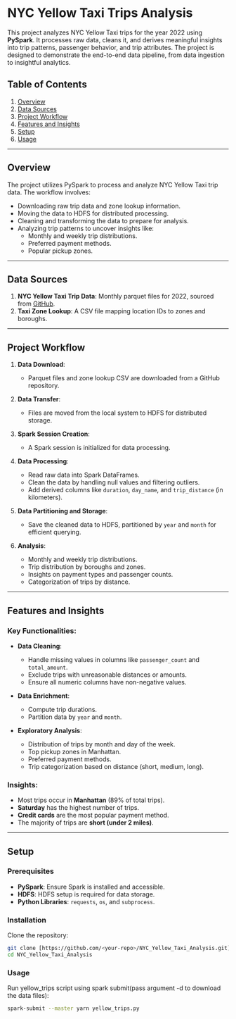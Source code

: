 # NYC Yellow Taxi Trips Analysis

This project analyzes NYC Yellow Taxi trips for the year 2022 using **PySpark**. It processes raw data, cleans it, and derives meaningful insights into trip patterns,
passenger behavior, and trip attributes. The project is designed to demonstrate the end-to-end data pipeline, from data ingestion to insightful analytics.

## Table of Contents

1. [Overview](#overview)
2. [Data Sources](#data-sources)
3. [Project Workflow](#project-workflow)
4. [Features and Insights](#features-and-insights)
5. [Setup](#setup)
6. [Usage](#usage)


---

## Overview

The project utilizes PySpark to process and analyze NYC Yellow Taxi trip data. The workflow involves:
- Downloading raw trip data and zone lookup information.
- Moving the data to HDFS for distributed processing.
- Cleaning and transforming the data to prepare for analysis.
- Analyzing trip patterns to uncover insights like:
  - Monthly and weekly trip distributions.
  - Preferred payment methods.
  - Popular pickup zones.

---

## Data Sources

1. **NYC Yellow Taxi Trip Data**: Monthly parquet files for 2022, sourced from [GitHub](https://github.com/KareeemBeltagy/NYC_TCL_Taxi).
2. **Taxi Zone Lookup**: A CSV file mapping location IDs to zones and boroughs.

---

## Project Workflow

1. **Data Download**: 
   - Parquet files and zone lookup CSV are downloaded from a GitHub repository.

2. **Data Transfer**:
   - Files are moved from the local system to HDFS for distributed storage.

3. **Spark Session Creation**:
   - A Spark session is initialized for data processing.

4. **Data Processing**:
   - Read raw data into Spark DataFrames.
   - Clean the data by handling null values and filtering outliers.
   - Add derived columns like `duration`, `day_name`, and `trip_distance` (in kilometers).

5. **Data Partitioning and Storage**:
   - Save the cleaned data to HDFS, partitioned by `year` and `month` for efficient querying.

6. **Analysis**:
   - Monthly and weekly trip distributions.
   - Trip distribution by boroughs and zones.
   - Insights on payment types and passenger counts.
   - Categorization of trips by distance.

---

## Features and Insights

### Key Functionalities:
- **Data Cleaning**:
  - Handle missing values in columns like `passenger_count` and `total_amount`.
  - Exclude trips with unreasonable distances or amounts.
  - Ensure all numeric columns have non-negative values.

- **Data Enrichment**:
  - Compute trip durations.
  - Partition data by `year` and `month`.

- **Exploratory Analysis**:
  - Distribution of trips by month and day of the week.
  - Top pickup zones in Manhattan.
  - Preferred payment methods.
  - Trip categorization based on distance (short, medium, long).

### Insights:
- Most trips occur in **Manhattan** (89% of total trips).
- **Saturday** has the highest number of trips.
- **Credit cards** are the most popular payment method.
- The majority of trips are **short (under 2 miles)**.

---

## Setup

### Prerequisites
- **PySpark**: Ensure Spark is installed and accessible.
- **HDFS**: HDFS setup is required for data storage.
- **Python Libraries**: `requests`, `os`, and `subprocess`.

### Installation
Clone the repository:
```bash
git clone [https://github.com/<your-repo>/NYC_Yellow_Taxi_Analysis.git](https://github.com/KareeemBeltagy/NYC_TCL_Taxi.git)
cd NYC_Yellow_Taxi_Analysis
```

### Usage
Run yellow_trips script using spark submit(pass argument -d to download the data files):
```bash
spark-submit --master yarn yellow_trips.py
